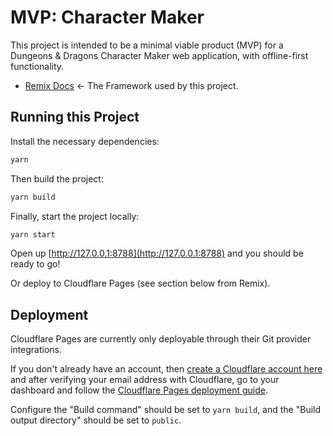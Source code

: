 # MVP: Character Maker

This project is intended to be a minimal viable product (MVP) for a Dungeons & Dragons Character Maker web application, with offline-first functionality.

- [Remix Docs](https://remix.run/docs) <- The Framework used by this project.

## Running this Project

Install the necessary dependencies:

```sh
yarn
```

Then build the project:

```sh
yarn build
```

Finally, start the project locally:

```sh
yarn start
```

Open up [http://127.0.0.1:8788](http://127.0.0.1:8788) and you should be ready to go!

Or deploy to Cloudflare Pages (see section below from Remix).

## Deployment

Cloudflare Pages are currently only deployable through their Git provider integrations.

If you don't already have an account, then [create a Cloudflare account here](https://dash.cloudflare.com/sign-up/pages) and after verifying your email address with Cloudflare, go to your dashboard and follow the [Cloudflare Pages deployment guide](https://developers.cloudflare.com/pages/framework-guides/deploy-anything).

Configure the "Build command" should be set to `yarn build`, and the "Build output directory" should be set to `public`.
